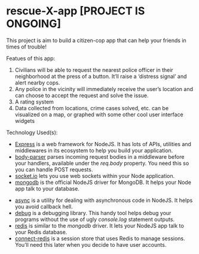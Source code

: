 # rescue-X-app [<b>PROJECT IS ONGOING</b>]
This project is aim to build a citizen-cop app that can help your friends in times of trouble!
<p>
Featues of this app:
<ol>
<li>Civilians will be able to request the nearest police officer in their
neighborhood at the press of a button. It&rsquo;ll raise a ‘distress signal&rsquo; and alert
nearby cops.</li>
<li>Any police in the vicinity will immediately receive the user&rsquo;s location and can
choose to accept the request and solve the issue.</li>
<li>A rating system</li>
<li>Data collected from locations, crime cases solved, etc. can be visualized on a
map, or graphed with some other cool user interface widgets</li>
</ol>
</p>
<p>
Technology Used(s):
<ul>
<li><a href="https://expressjs.com/">Express</a> is a web framework for NodeJS. It has lots of
APIs, utilities and middlewares in its ecosystem to help you build your
application.</li>
<li><a href="https://github.com/expressjs/body-parser">body-parser</a> parses incoming request
bodies in a middleware before your handlers, available under the <em>req.body</em>
property. You need this so you can handle POST requests.</li>
<li><a href="http://socket.io/">socket.io</a> lets you use web sockets within your Node
application.</li>
<li><a href="https://www.npmjs.com/package/mongodb">mongodb</a> is the official NodeJS driver
for MongoDB. It helps your Node app talk to your database.</li>
</ul>
<ul>
<li><a href="https://www.npmjs.com/package/async">async</a> is a utility for dealing with
asynchronous code in NodeJS. It helps you avoid callback hell.</li>
<li><a href="https://www.npmjs.com/package/debug">debug</a> is a debugging library. This handy
tool helps debug your programs without the use of ugly <em>console.log</em> statement
outputs.</li>
<li><a href="https://www.npmjs.com/package/redis">redis</a> is similar to the <em>mongodb</em> driver.
It lets your NodeJS app talk to your Redis database.</li>
<li><a href="https://www.npmjs.com/package/connect-redis">connect-redis</a> is a session store
that uses Redis to manage sessions. You&rsquo;ll need this later when you decide to
have user accounts.</li>
</ul>
